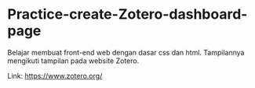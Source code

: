 # Practice-create-Zotero-dashboard-page
Belajar membuat front-end web dengan dasar css dan html.
Tampilannya mengikuti tampilan pada website Zotero. 

Link: https://www.zotero.org/
